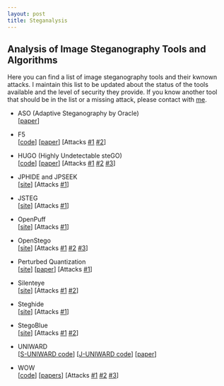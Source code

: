 ```yaml
---
layout: post
title: Steganalysis
---
```


## Analysis of Image Steganography Tools and Algorithms

Here you can find a list of image steganography tools and their kwnown attacks. I maintain this list to be updated about the status of the tools available and the level of security they provide. If you know another tool that should be in the list or a missing attack, please contact with [me](http://daniellerch.me). 
<br>

- ASO (Adaptive Steganography by Oracle) <br>
[[paper](http://hal-lirmm.ccsd.cnrs.fr/lirmm-00838993/file/ASO_soumis.pdf)]

- F5 <br>
[[code](http://code.google.com/p/f5-steganography/)]
[[paper](http://f5-steganography.googlecode.com/files/F5%20Steganography.pdf)]
[Attacks 
[#1](http://ws2.binghamton.edu/fridrich/Research/f5.pdf) 
[#2](http://openaccess.uoc.edu/webapps/o2/bitstream/10609/40841/1/Patterns_O2.pdf)]

- HUGO (Highly Undetectable steGO) <br>
[[code](http://dde.binghamton.edu/download/stego_algorithms/download/HUGO_bounding_linux_make_v10.tar.gz)]
[[paper](https://hal.archives-ouvertes.fr/hal-00541353/document)]
[Attacks
[#1](http://www.ws.binghamton.edu/fridrich/Research/TIFS2012-SRM.pdf)
[#2](http://www.ws.binghamton.edu/fridrich/Research/color-04.pdf)
[#3](http://www.sciencedirect.com/science/article/pii/S0952197616000026)]

- JPHIDE and JPSEEK <br>
[[site](http://linux01.gwdg.de/~alatham/stego.html)]
[Attacks
[#1](http://openaccess.uoc.edu/webapps/o2/bitstream/10609/40841/1/Patterns_O2.pdf)]

- JSTEG <br>
[[site](http://zooid.org/~paul/crypto/jsteg/)]
[Attacks
[#1](http://users.ece.cmu.edu/~adrian/487-s06/westfeld-pfitzmann-ihw99.pdf)]

- OpenPuff <br>
[[site](http://embeddedsw.net/OpenPuff_Steganography_Home.html)]
[Attacks
[#1](http://blog.daniellerch.me/p/openpuff.html)]

- OpenStego <br>
[[site](http://www.openstego.info/)]
[Attacks
[#1](http://0xword.com/es/libros/64-esteganografia-y-estegoanalisis.html)
[#2](http://www.ws.binghamton.edu/fridrich/Research/TIFS2012-SRM.pdf)
[#3](http://www.sciencedirect.com/science/article/pii/S0952197616000026)]

- Perturbed Quantization <br>
[[site](http://dde.binghamton.edu/download/pq/)]
[[paper](http://dde.binghamton.edu/download/pq/Fri05pq.pdf)]
[Attacks
[#1](http://openaccess.uoc.edu/webapps/o2/bitstream/10609/40841/1/Patterns_O2.pdf)]

- Silenteye <br>
[[site](http://www.silenteye.org/)]
[Attacks
[#1](http://www.ws.binghamton.edu/fridrich/Research/TIFS2012-SRM.pdf)
[#2](http://www.sciencedirect.com/science/article/pii/S0952197616000026)]

- Steghide <br>
[[site](http://steghide.sourceforge.net/)]
[Attacks
[#1](http://openaccess.uoc.edu/webapps/o2/bitstream/10609/40841/1/Patterns_O2.pdf)]

- StegoBlue <br>
[[site](https://github.com/oni49/stegoBlue)]
[Attacks
[#1](http://www.ws.binghamton.edu/fridrich/Research/TIFS2012-SRM.pdf)
[#2](http://www.sciencedirect.com/science/article/pii/S0952197616000026)]

- UNIWARD <br>
[[S-UNIWARD code](http://dde.binghamton.edu/download/stego_algorithms/download/S-UNIWARD_linux_make_v10.tar.gz)]
[[J-UNIWARD code](http://dde.binghamton.edu/download/stego_algorithms/download/J-UNIWARD_linux_make_v11.tar.gz)]
[[paper](http://dde.binghamton.edu/vholub/pdf/EURASIP14_Universal_Distortion_Function_for_Steganography_in_an_Arbitrary_Domain.pdf)]

- WOW <br>
[[code](http://dde.binghamton.edu/download/stego_algorithms/download/WOW_linux_make_v10.tar.gz)]
[[papers](http://dde.binghamton.edu/vholub/pdf/WIFS12_Designing_Steganographic_Distortion_Using_Directional_Filters.pdf)]
[Attacks
[#1](http://www.ws.binghamton.edu/fridrich/Research/TIFS2012-SRM.pdf)
[#2](http://www.ws.binghamton.edu/fridrich/Research/color-04.pdf)
[#3](http://www.sciencedirect.com/science/article/pii/S0952197616000026)]




